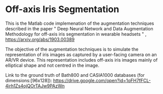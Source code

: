 # Off-axis Iris Segmentation

This is the Matlab code implemenation of the augmentation techniques described in the paper " Deep Neural Network and Data Augmentation Methodology for off-axis iris segmentation in wearable headsets " , https://arxiv.org/abs/1903.00389 

The  objective  of  the augmentation  techniques  is  to  simulate  the representation of iris images as captured by a user-facing camera on an AR/VR device. This representation  includes  off-axis  iris  images  mainly  of  elliptical  shape  and  not  centred  in  the image. 

Link to the ground truth of Bath800 and CASIA1000 databases (for dimensions:[96x128]): https://drive.google.com/open?id=1oFH7fFCL-4irh1Zs4ojQOrTAJw9PAzWn

